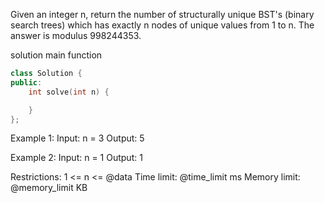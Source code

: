 Given an integer n, return the number of structurally unique BST's (binary search trees) which has exactly n nodes of unique values from 1 to n.
The answer is modulus 998244353.

solution main function
```cpp
class Solution {
public:
    int solve(int n) {

    }
};
```

Example 1:
Input: n = 3
Output: 5

Example 2:
Input: n = 1
Output: 1

Restrictions:
1 <= n <= @data
Time limit: @time_limit ms
Memory limit: @memory_limit KB
